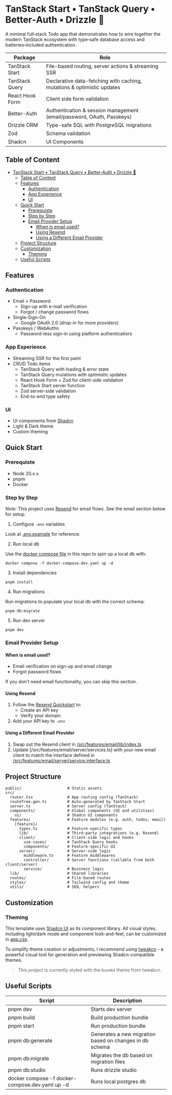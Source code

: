 # TanStack Start • TanStack Query • Better‑Auth • Drizzle 🚀

A minimal full‑stack Todo app that demonstrates how to wire together the modern TanStack ecosystem with type‑safe database access and batteries‑included authentication.

| Package         | Role                                                                   |
| --------------- | ---------------------------------------------------------------------- |
| TanStack Start  | File-based routing, server actions & streaming SSR                     |
| TanStack Query  | Declarative data-fetching with caching, mutations & optimistic updates |
| React Hook Form | Client side form validation                                            |
| Better-Auth     | Authentication & session management (email/password, OAuth, Passkeys)  |
| Drizzle ORM     | Type-safe SQL with PostgreSQL migrations                               |
| Zod             | Schema validation                                                      |
| Shadcn          | UI Components                                                          |

## Table of Content

- [TanStack Start • TanStack Query • Better‑Auth • Drizzle 🚀](#tanstack-start--tanstack-query--betterauth--drizzle-)
  - [Table of Content](#table-of-content)
  - [Features](#features)
    - [Authentication](#authentication)
    - [App Experience](#app-experience)
    - [UI](#ui)
  - [Quick Start](#quick-start)
    - [Prerequiste](#prerequiste)
    - [Step by Step](#step-by-step)
    - [Email Provider Setup](#email-provider-setup)
      - [When is email used?](#when-is-email-used)
      - [Using Resend](#using-resend)
      - [Using a Different Email Provider](#using-a-different-email-provider)
  - [Project Structure](#project-structure)
  - [Customization](#customization)
    - [Theming](#theming)
  - [Useful Scripts](#useful-scripts)

## Features

### Authentication

- Email + Password
  - Sign-up with e-mail verification
  - Forgot / change password flows
- Single-Sign-On
  - Google OAuth 2.0 (drop-in for more providers)
- Passkeys / WebAuthn
  - Password-less sign-in using platform authenticatiors

### App Experience

- Streaming SSR for the first paint
- CRUD Todo items
  - TanStack Query with loading & error state
  - TanStack Query mutations with optimistic updates
  - React Hook Form + Zod for client-side validation
  - TanStack Start server function
  - Zod server-side validation
  - End-to-end type safety

### UI

- UI components from [Shadcn](https://ui.shadcn.com/)
- Light & Dark theme
- Custom theming

## Quick Start

### Prerequiste

- Node 20.x.x
- pnpm
- Docker

### Step by Step

_Note:_ This project uses [Resend](https://resend.com/) for email flows. See the email section below for setup.

1. Configure `.env` variables

Look at [.env.example](./.env.example) for reference.

2. Run local db

Use the [docker compose file](./docker-compose.dev.yaml) in this repo to spin up a local db with:

```
docker compose -f docker-compose.dev.yaml up -d
```

3. Install dependencies

```
pnpm install
```

4. Run migrations

Run migrations to populate your local db with the correct schema:

```
pnpm db:migrate
```

5. Run dev server

```
pnpm dev
```

### Email Provider Setup

#### When is email used?

- Email verification on sign-up and email change
- Forgot password flows

If you don't need email functionality, you can skip this section.

#### Using Resend

1. Follow the [Resend Quickstart](https://resend.com/docs/send-with-nodejs) to:
   - Create an API key
   - Verify your domain
2. Add your API key to `.env`

#### Using a Different Email Provider

1. Swap out the Resend client in [/src/features/email/lib/index.ts](/src/features/email/lib/index.ts)
2. Update [/src/features/email/server/services.ts] with your new email client to match the interface defined in [/src/features/email/server/service.interface.ts](/src/features/email/server/service.interface.ts)

## Project Structure

```
public/                    # Static assets
src/
  router.tsx               # App routing config (TanStack)
  routeTree.gen.ts         # Auto-generated by TanStack Start
  server.ts                # Server config (TanStack)
  components/              # Global components (UI and utilities)
    ui/                    # Shadcn UI components
  features/                # Feature modules (e.g. auth, todos, email)
    [feature]/
      types.ts             # Feature-specific types
      lib/                 # Third-party integrations (e.g. Resend)
      client/              # Client-side logic and hooks
        use-cases/         # TanStack Query hooks
        components/        # Feature-specific UI
      server/              # Server-side logic
        middleware.ts      # Feature middlewares
        controller/        # Server functions (callable from both client/server)
        service/           # Business logic
  lib/                     # Shared libraries
  routes/                  # File-based routes
  styles/                  # Tailwind config and theme
  utils/                   # SEO, helpers
```

## Customization

### Theming

This template uses [Shadcn UI](https://ui.shadcn.com/) as its component library.
All visual styles, including light/dark mode and component look-and-feel, can be customized in [app.css](/src/styles/app.css).

To simplify theme creation or adjustments, I recommend using [tweakcn](https://tweakcn.com/) - a powerful cisual tool for generation and previewing Shadcn-compatible themes.

> This project is currently styled with the `Doom64` theme from tweakcn.

## Useful Scripts

| Script                                          | Description                                             |
| ----------------------------------------------- | ------------------------------------------------------- |
| pnpm dev                                        | Starts dev server                                       |
| pnpm build                                      | Build production bundle                                 |
| pnpm start                                      | Run production bundle                                   |
| pnpm db:generate                                | Generates a new migration based on changes in db schema |
| pnpm db:migrate                                 | Migrates the db based on migration files                |
| pnpm db:studio                                  | Runs drizzle studio                                     |
| docker compose -f docker-compose.dev.yaml up -d | Runs local postgres db                                  |
